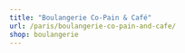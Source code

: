 ```yaml
---
title: "Boulangerie Co-Pain & Café"
url: /paris/boulangerie-co-pain-and-cafe/
shop: boulangerie
---
```

